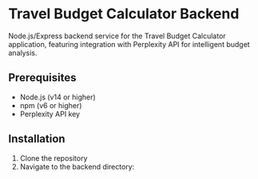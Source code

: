 # Travel Budget Calculator Backend

Node.js/Express backend service for the Travel Budget Calculator application, featuring integration with Perplexity API for intelligent budget analysis.

## Prerequisites

- Node.js (v14 or higher)
- npm (v6 or higher)
- Perplexity API key

## Installation

1. Clone the repository
2. Navigate to the backend directory: 
